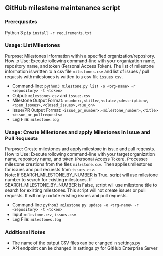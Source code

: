 ## GitHub milestone maintenance script

### Prerequisites
Python 3
`pip install -r requirements.txt`

### Usage: List Milestones
Purpose: Milestones information within a specified organization/repository.<br/>
How to Use: Execute following command-line with your organization name, repository name, and token (Personal Access Token). The list of milestone information is written to a csv file `milestones.csv` and list of issues / pull requests with milestones is written to a csv file `issues.csv`. 

- Command-line: 
`python3 milestone.py list -o <org-name> -r <repository> -t <token>`
- Output: 
`milestones.csv` and `issues.csv`
- Milestone Output Format: `<number>,<title>,<state>,<description>,<open_issues>,<closed_issues>,<due_on>`
- Issue/PR Output Format: `<issue_pr_number>,<milestone_number>,<title><issue_or_pullrequests>`
- Log File: 
`milestone.log`

### Usage: Create Milestones and apply Milestones in Issue and Pull Requests
Purpose: Create milestones and apply milestone in issue and pull reqeusts.<br/>
How to Use: Execute following command-line with your target organization name, repository name, and token (Personal Access Token). Processes milestone creations from the files `milestone.csv`. Then applies milestones for issues and pull requests from `issues.csv`.<br/>
Note: If SEARCH_MILESTONE_BY_NUMBER is True, script will use milestone number to search for existing milestones. If SEARCH_MILESTONE_BY_NUMBER is False, script will use milestone title to search for existing milestones. This script will not create issues or pull requests. It will only update existing issues and pull requests.

- Command-line
`python3 milestone.py update -o <org-name> -r <repository> -t <token>`
- Input
`milestone.csv`, `issues.csv`
- Log File: 
`milestones.log`


### Additional Notes
- The name of the output CSV files can be changed in settings.py
- API endpoint can be changed in settings.py for GitHub Enterprise Server
